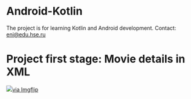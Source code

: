 # Android-Kotlin
The project is for learning Kotlin and Android development.
Contact: eni@edu.hse.ru
# Project first stage: Movie details in XML  

<a href="https://imgflip.com/gif/4t74d2"><img src=a href="https://imgflip.com/gif/4t74d2">via Imgflip</a>
